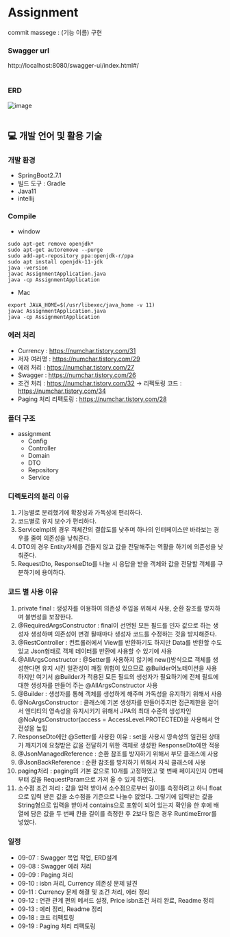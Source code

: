 # Assignment
commit massege : (기능 이름) 구현
### Swagger url
http://localhost:8080/swagger-ui/index.html#/
<br></br>
### ERD
![image](https://user-images.githubusercontent.com/43610417/190899314-8be33b24-d399-4315-af83-3e291fbb1e84.png)
<br></br>
## 💻 개발 언어 및 활용 기술
### 개발 환경 
* SpringBoot2.7.1
* 빌드 도구 : Gradle
* Java11
* intellij

### Compile
* window
```
sudo apt-get remove openjdk*
sudo apt-get autoremove --purge
sudo add-apt-repository ppa:openjdk-r/ppa
sudo apt install openjdk-11-jdk
java -version
javac AssignmentApplication.java
java -cp AssignmentApplication
```
* Mac
```
export JAVA_HOME=$(/usr/libexec/java_home -v 11)
javac AssignmentApplication.java
java -cp AssignmentApplication
```
### 에러 처리
* Currency : https://numchar.tistory.com/31
* 저자 여러명 : https://numchar.tistory.com/29
* 에러 처리 : https://numchar.tistory.com/27
* Swagger : https://numchar.tistory.com/26
* 조건 처리 : https://numchar.tistory.com/32 -> 리펙토링 코드 : https://numchar.tistory.com/34
* Paging 처리 리펙토링 : https://numchar.tistory.com/28
### 폴더 구조
* assignment
   * Config
   * Controller
   * Domain
   * DTO
   * Repository
   * Service

### 디렉토리의 분리 이유
1. 기능별로 분리했기에 확장성과 가독성에 편리하다.
2. 코드별로 유지 보수가 편리하다.
3. Servicelmpl의 경우 객체간의 결합도를 낮추며 하나의 인터페이스만 바라보는 경우를 줄여 의존성을 낮춰준다.
4. DTO의 경우 Entity자체를 건들지 않고 값을 전달해주는 역활을 하기에 의존성을 낮춰준다.
5. RequestDto, ResponseDto를 나눌 시 응답을 받을 객체와 값을 전달할 객체를 구분하기에 용이하다.

### 코드 별 사용 이유
1. private final : 생성자를 이용하여 의존성 주입을 위해서 사용, 순환 참조를 방지하며 불변성을 보장한다.
2. @RequiredArgsConstructor : final이 선언된 모든 필드를 인자 값으로 하는 생성자 생성하며 의존성이 변경 될때마다 생성자 코드를 수정하는 것을 방지해준다.
3. @RestController : 컨트롤러에서 View를 반환하기도 하지만 Data를 반환할 수도 있고 Json형태로 객체 데이터를 반환에 사용할 수 있기에 사용
4. @AllArgsConstructor : @Setter를 사용하지 않기에 new()방식으로 객체를 생성한다면 유지 시킨 일관성이 깨질 위험이 있으므로 @Builder어노테이션을 사용 하지만 여기서 @Builder가 적용된 모든 필드의 생성자가 필요하기에 전체 필드에 대한 생성자를 만들어 주는 @AllArgsConstructor 사용
5. @Builder : 생성자를 통해 객체를 생성하게 해주며 가독성을 유지하기 위해서 사용
6. @NoArgsConstructor : 클래스에 기본 생성자를 만들어주지만 접근제한을 걸어서 엔티티의 영속성을 유지시키기 위해서 JPA의 최대 수준의 생성자인 @NoArgsConstructor(access = AccessLevel.PROTECTED)을 사용해서 안전성을 높힘
7. ResponseDto에만 @Setter를 사용한 이유 : set을 사용시 영속성의 일관된 상태가 깨지기에 요청받은 값을 전달하기 위한 객체로 생성한 ResponseDto에만 적용
8. @JsonManagedReference : 순환 참조를 방지하기 위해서 부모 클래스에 사용
9. @JsonBackReference : 순환 참조를 방지하기 위해서 자식 클래스에 사용
10. paging처리 : paging의 기본 값으로 10개를 고정하였고 몇 번째 페이지인지 0번째 부터 값을 RequestParam으로 가져 올 수 있게 하였다.
11. 소수점 조건 처리 : 값을 입력 받아서 소수점으로부터 길이를 측정하려고 하니 float으로 입력 받은 값을 소수점을 기준으로 나눌수 없었다. 그렇기에 입력받는 값을 String형으로 입력을 받아서 contains으로 포함이 되어 있는지 확인을 한 후에 배열에 담은 값을 두 번째 칸을 길이를 측정한 후 2보다 많은 경우 RuntimeError를 넣었다.

### 일정
* 09-07 : Swagger 목업 작업, ERD설계
* 09-08 : Swagger 에러 처리
* 09-09 : Paging 처리
* 09-10 : isbn 처리, Currency 의존성 문제 발견
* 09-11 : Currency 문제 해결 및 조건 처리, 에러 정리
* 09-12 : 연관 관계 편의 메서드 설정, Price isbn조건 처리 완료, Readme 정리
* 09-13 : 에러 정리, Readme 정리
* 09-18 : 코드 리펙토링
* 09-19 : Paging 처리 리펙토링
